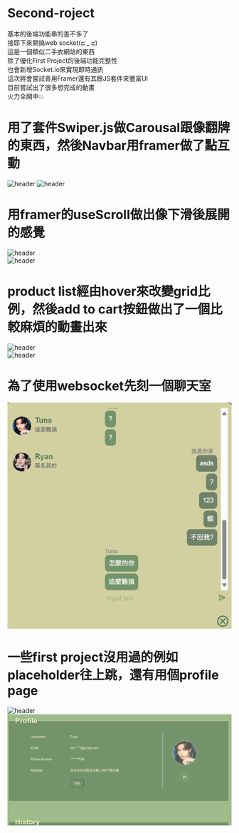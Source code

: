 ﻿# Second-roject  
基本的後端功能串的差不多了  
接耶下來開搞web socket(ಥ _ ಥ)  
這是一個類似二手衣網站的東西  
除了優化First Project的後端功能完整性  
也會新增Socket.io來實現即時通訊  
這次將會嘗試善用Framer還有其餘JS套件來豐富UI  
目前嘗試出了很多想完成的動畫  
火力全開中💥  

# 用了套件Swiper.js做Carousal跟像翻牌的東西，然後Navbar用framer做了點互動
![header](./readmeImage/header.png)
![header](./readmeImage/homeSwiper.png)  

# 用framer的useScroll做出像下滑後展開的感覺  
![header](./readmeImage/welcome.png)  
![header](./readmeImage/scroll.png)  

# product list經由hover來改變grid比例，然後add to cart按鈕做出了一個比較麻煩的動畫出來
![header](./readmeImage/productList.png)  
![header](./readmeImage/cartAnimation.png)  

# 為了使用websocket先刻一個聊天室
![header](./readmeImage/chat.png)  
  
# 一些first project沒用過的例如placeholder往上跳，還有用個profile page
![header](./readmeImage/sign.png)  
![header](./readmeImage/profile.png)



